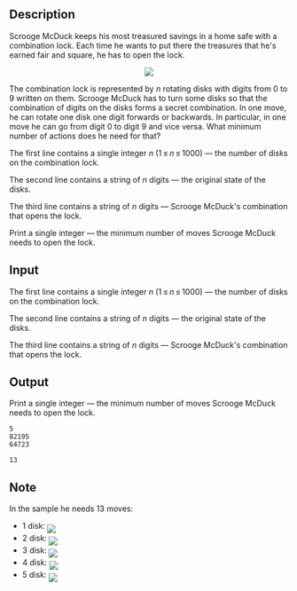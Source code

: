 ## Description

<div><p>Scrooge McDuck keeps his most treasured savings in a home safe with a combination lock. Each time he wants to put there the treasures that he's earned fair and square, he has to open the lock.</p><center> <img class="tex-graphics" src="file://h4Z9T6Mk.png" style="max-width: 100.0%;max-height: 100.0%;"> </center><p>The combination lock is represented by <span class="tex-span"><i>n</i></span> rotating disks with digits from 0 to 9 written on them. Scrooge McDuck has to turn some disks so that the combination of digits on the disks forms a secret combination. In one move, he can rotate one disk one digit forwards or backwards. In particular, in one move he can go from digit 0 to digit 9 and vice versa. What minimum number of actions does he need for that?</p></div><div class="input-specification"><p>The first line contains a single integer <span class="tex-span"><i>n</i></span> (<span class="tex-span">1 ≤ <i>n</i> ≤ 1000</span>)&nbsp;— the number of disks on the combination lock.</p><p>The second line contains a string of <span class="tex-span"><i>n</i></span> digits&nbsp;— the original state of the disks.</p><p>The third line contains a string of <span class="tex-span"><i>n</i></span> digits&nbsp;— Scrooge McDuck's combination that opens the lock.</p></div><div class="output-specification"><p>Print a single integer&nbsp;— the minimum number of moves Scrooge McDuck needs to open the lock.</p></div>

## Input

<p>The first line contains a single integer <span class="tex-span"><i>n</i></span> (<span class="tex-span">1 ≤ <i>n</i> ≤ 1000</span>)&nbsp;— the number of disks on the combination lock.</p><p>The second line contains a string of <span class="tex-span"><i>n</i></span> digits&nbsp;— the original state of the disks.</p><p>The third line contains a string of <span class="tex-span"><i>n</i></span> digits&nbsp;— Scrooge McDuck's combination that opens the lock.</p>

## Output

<p>Print a single integer&nbsp;— the minimum number of moves Scrooge McDuck needs to open the lock.</p>





```input1
5
82195
64723

```




```output1
13

```



## Note

<p>In the sample he needs 13 moves:</p><ul> <li> 1 disk: <img align="middle" class="tex-formula" src="file://7UaRA8RZ.png" style="max-width: 100.0%;max-height: 100.0%;"> </li><li> 2 disk: <img align="middle" class="tex-formula" src="file://kLl1BzPG.png" style="max-width: 100.0%;max-height: 100.0%;"> </li><li> 3 disk: <img align="middle" class="tex-formula" src="file://9oi88qST.png" style="max-width: 100.0%;max-height: 100.0%;"> </li><li> 4 disk: <img align="middle" class="tex-formula" src="file://0xsdNbCy.png" style="max-width: 100.0%;max-height: 100.0%;"> </li><li> 5 disk: <img align="middle" class="tex-formula" src="file://7kznoHlH.png" style="max-width: 100.0%;max-height: 100.0%;"> </li></ul>
